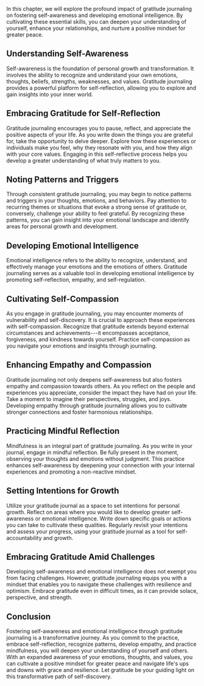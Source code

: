 
In this chapter, we will explore the profound impact of gratitude journaling on fostering self-awareness and developing emotional intelligence. By cultivating these essential skills, you can deepen your understanding of yourself, enhance your relationships, and nurture a positive mindset for greater peace.

Understanding Self-Awareness
----------------------------

Self-awareness is the foundation of personal growth and transformation. It involves the ability to recognize and understand your own emotions, thoughts, beliefs, strengths, weaknesses, and values. Gratitude journaling provides a powerful platform for self-reflection, allowing you to explore and gain insights into your inner world.

Embracing Gratitude for Self-Reflection
---------------------------------------

Gratitude journaling encourages you to pause, reflect, and appreciate the positive aspects of your life. As you write down the things you are grateful for, take the opportunity to delve deeper. Explore how these experiences or individuals make you feel, why they resonate with you, and how they align with your core values. Engaging in this self-reflective process helps you develop a greater understanding of what truly matters to you.

Noting Patterns and Triggers
----------------------------

Through consistent gratitude journaling, you may begin to notice patterns and triggers in your thoughts, emotions, and behaviors. Pay attention to recurring themes or situations that evoke a strong sense of gratitude or, conversely, challenge your ability to feel grateful. By recognizing these patterns, you can gain insight into your emotional landscape and identify areas for personal growth and development.

Developing Emotional Intelligence
---------------------------------

Emotional intelligence refers to the ability to recognize, understand, and effectively manage your emotions and the emotions of others. Gratitude journaling serves as a valuable tool in developing emotional intelligence by promoting self-reflection, empathy, and self-regulation.

Cultivating Self-Compassion
---------------------------

As you engage in gratitude journaling, you may encounter moments of vulnerability and self-discovery. It is crucial to approach these experiences with self-compassion. Recognize that gratitude extends beyond external circumstances and achievements---it encompasses acceptance, forgiveness, and kindness towards yourself. Practice self-compassion as you navigate your emotions and insights through journaling.

Enhancing Empathy and Compassion
--------------------------------

Gratitude journaling not only deepens self-awareness but also fosters empathy and compassion towards others. As you reflect on the people and experiences you appreciate, consider the impact they have had on your life. Take a moment to imagine their perspectives, struggles, and joys. Developing empathy through gratitude journaling allows you to cultivate stronger connections and foster harmonious relationships.

Practicing Mindful Reflection
-----------------------------

Mindfulness is an integral part of gratitude journaling. As you write in your journal, engage in mindful reflection. Be fully present in the moment, observing your thoughts and emotions without judgment. This practice enhances self-awareness by deepening your connection with your internal experiences and promoting a non-reactive mindset.

Setting Intentions for Growth
-----------------------------

Utilize your gratitude journal as a space to set intentions for personal growth. Reflect on areas where you would like to develop greater self-awareness or emotional intelligence. Write down specific goals or actions you can take to cultivate these qualities. Regularly revisit your intentions and assess your progress, using your gratitude journal as a tool for self-accountability and growth.

Embracing Gratitude Amid Challenges
-----------------------------------

Developing self-awareness and emotional intelligence does not exempt you from facing challenges. However, gratitude journaling equips you with a mindset that enables you to navigate these challenges with resilience and optimism. Embrace gratitude even in difficult times, as it can provide solace, perspective, and strength.

Conclusion
----------

Fostering self-awareness and emotional intelligence through gratitude journaling is a transformative journey. As you commit to the practice, embrace self-reflection, recognize patterns, develop empathy, and practice mindfulness, you will deepen your understanding of yourself and others. With an expanded awareness of your emotions, thoughts, and values, you can cultivate a positive mindset for greater peace and navigate life's ups and downs with grace and resilience. Let gratitude be your guiding light on this transformative path of self-discovery.
